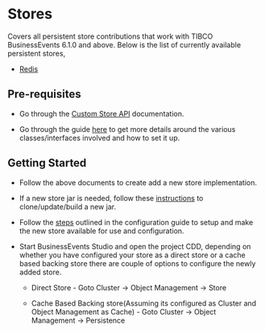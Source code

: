 # Stores

Covers all persistent store contributions that work with TIBCO BusinessEvents 6.1.0 and above. Below is the list of currently available persistent stores,

* [Redis]()

## Pre-requisites

* Go through the [Custom Store API](https://docs.tibco.com/emp/businessevents-enterprise/6.1.0/doc/html/api/javadoc/com/tibco/cep/store/custom/package-summary.html) documentation. 

* Go through the guide [here](https://docs.tibco.com/emp/businessevents-enterprise/6.1.0/doc/html/Default.htm#Configuration/Custom-Backing-Store.htm) to get more details around the various classes/interfaces involved and how to set it up.

## Getting Started

* Follow the above documents to create add a new store implementation.

* If a new store jar is needed, follow these [instructions](https://github.com/tibco/be-contribution) to clone/update/build a new jar.

* Follow the [steps](https://docs.tibco.com/emp/businessevents-enterprise/6.1.0/doc/html/Default.htm#Configuration/Creating-a-Custom-Backing-Store.htm) outlined in the configuration guide to setup and make the new store available for use and configuration.

* Start BusinessEvents Studio and open the project CDD, depending on whether you have configured your store as a direct store or a cache based backing store there are couple of options to configure the newly added store.
    - Direct Store -  Goto Cluster -> Object Management -> Store

    - Cache Based Backing store(Assuming its configured as Cluster and Object Management as Cache) - Goto Cluster -> Object Management -> Persistence 
